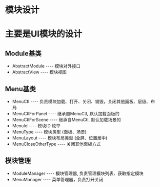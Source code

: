 # 模块设计
主要是UI模块的设计
=======




## Module基类
* AbstractModule    ---- 模块对外接口
* AbstractView      ---- 模块视图



## Menu基类
* MenuCtl    			---- 负责模块加载、打开、关闭、销毁，关闭其他面板、层级、布局
* MenuCtlForPanel   	---- 继承自MenuCtl, 默认加载面板的
* MenuCtlForScene   	---- 继承自MenuCtl, 默认加载场景的
* MenuId				---- 模块ID 枚举
* MenuType				---- 模块类型 (面板、场景)
* MenuLayout			---- 模块布局类型 (全屏、位置居中)
* MenuCloseOtherType 	---- 关闭其他面板方式 


## 模块管理
* ModuleManager 		---- 模块管理器, 负责管理模块列表、获取指定模块
* MenuManager   		---- 菜单管理器，负责打开关闭